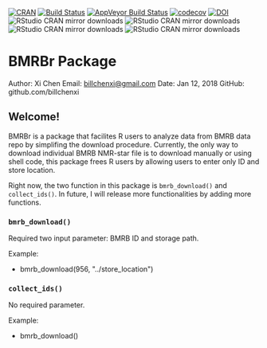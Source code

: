 [![CRAN](https://img.shields.io/cran/l/devtools.svg)](https://cran.r-project.org/web/packages/BMRBr)
[![Build Status](https://travis-ci.org/billchenxi/BMRBr.svg?branch=master)](https://travis-ci.org/billchenxi/BMRBr)
[![AppVeyor Build Status](https://ci.appveyor.com/api/projects/status/github/billchenxi/BMRBr?branch=master&svg=true)](https://ci.appveyor.com/project/billchenxi/BMRBr)
[![codecov](https://codecov.io/gh/billchenxi/BMRBr/branch/master/graph/badge.svg)](https://codecov.io/gh/billchenxi/BMRBr)
[![DOI](https://zenodo.org/badge/117279208.svg)](https://zenodo.org/badge/latestdoi/117279208)
![RStudio CRAN mirror downloads](https://www.r-pkg.org/badges/grand-total/BMRBr)
![RStudio CRAN mirror downloads](https://www.r-pkg.org/badges/last-month/BMRBr)
![RStudio CRAN mirror downloads](https://www.r-pkg.org/badges/last-week/BMRBr)
![RStudio CRAN mirror downloads](https://www.r-pkg.org/badges/last-day/BMRBr)

# BMRBr Package
Author: Xi Chen
Email: billchenxi@gmail.com
Date: Jan 12, 2018
GitHub: github.com/billchenxi

## Welcome! 
BMRBr is a package that facilites R users to analyze data from BMRB data repo by simplifing the download procedure. Currently, the only way to download individual BMRB NMR-star file is to download manually or using shell code, this package frees R users by allowing users to enter only ID and store location.

Right now, the two function in this package is `bmrb_download()` and `collect_ids()`. In future, I will release more functionalities by adding more functions.

### `bmrb_download()`
Required two input parameter: BMRB ID and storage path.

Example:
* bmrb_download(956, "../store_location")


### `collect_ids()`
No required parameter.

Example:
* bmrb_download()
